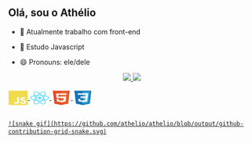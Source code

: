 ## Olá, sou o Athélio


- 🔭 Atualmente trabalho com front-end
- 🌱 Estudo Javascript

- 😄 Pronouns: ele/dele

<div align="center">
  <a href="https://github.com/athelio">
  <img height="180em" src="https://github-readme-stats.vercel.app/api?username=athelio&show_icons=true&theme=dark&include_all_commits=true&count_private=true"/>
  <img height="180em" src="https://github-readme-stats.vercel.app/api/top-langs/?username=athelio&layout=compact&langs_count=7&theme=dark"/>
</div>
  
  <div style="display: inline_block"><br>
  <img align="center" alt="Athelio-Js" height="30" width="40" src="https://raw.githubusercontent.com/devicons/devicon/master/icons/javascript/javascript-plain.svg">
  <img align="center" alt="Athelio-React" height="30" width="40" src="https://raw.githubusercontent.com/devicons/devicon/master/icons/react/react-original.svg">
  <img align="center" alt="Athelio-HTML" height="30" width="40" src="https://raw.githubusercontent.com/devicons/devicon/master/icons/html5/html5-original.svg">
  <img align="center" alt="Athelio-CSS" height="30" width="40" src="https://raw.githubusercontent.com/devicons/devicon/master/icons/css3/css3-original.svg">
  </div>
  
   ##
  
    ![snake gif](https://github.com/athelio/athelio/blob/output/github-contribution-grid-snake.svg)
  
